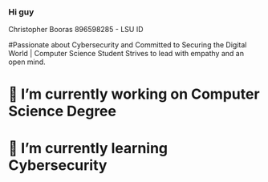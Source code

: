 ### Hi guy


Christopher Booras
896598285 - LSU ID

#Passionate about Cybersecurity and Committed to Securing the Digital World | Computer Science Student Strives to lead with empathy and an open mind.

# 🔭 I’m currently working on Computer Science Degree

# 🌱 I’m currently learning Cybersecurity
